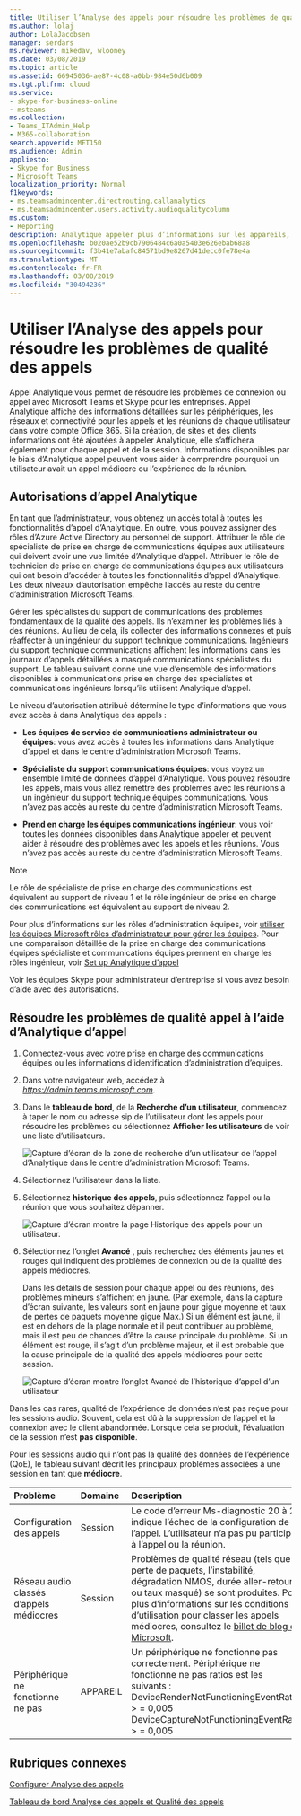 ```yaml
---
title: Utiliser l’Analyse des appels pour résoudre les problèmes de qualité des appels
ms.author: lolaj
author: LolaJacobsen
manager: serdars
ms.reviewer: mikedav, wlooney
ms.date: 03/08/2019
ms.topic: article
ms.assetid: 66945036-ae87-4c08-a0bb-984e50d6b009
ms.tgt.pltfrm: cloud
ms.service:
- skype-for-business-online
- msteams
ms.collection:
- Teams_ITAdmin_Help
- M365-collaboration
search.appverid: MET150
ms.audience: Admin
appliesto:
- Skype for Business
- Microsoft Teams
localization_priority: Normal
f1keywords:
- ms.teamsadmincenter.directrouting.callanalytics
- ms.teamsadmincenter.users.activity.audioqualitycolumn
ms.custom:
- Reporting
description: Analytique appeler plus d’informations sur les appareils, les réseaux et connectivité permet de résoudre les problèmes d’utilisateur avec Microsoft Teams et Skype pour les réunions et les appels professionnels.
ms.openlocfilehash: b020ae52b9cb7906484c6a0a5403e626ebab68a8
ms.sourcegitcommit: f3b41e7abafc84571bd9e8267d41decc0fe78e4a
ms.translationtype: MT
ms.contentlocale: fr-FR
ms.lasthandoff: 03/08/2019
ms.locfileid: "30494236"
---
```

# <a name="use-call-analytics-to-troubleshoot-poor-call-quality"></a>Utiliser l’Analyse des appels pour résoudre les problèmes de qualité des appels

Appel Analytique vous permet de résoudre les problèmes de connexion ou appel avec Microsoft Teams et Skype pour les entreprises. Appel Analytique affiche des informations détaillées sur les périphériques, les réseaux et connectivité pour les appels et les réunions de chaque utilisateur dans votre compte Office 365. Si la création, de sites et des clients informations ont été ajoutées à appeler Analytique, elle s’affichera également pour chaque appel et de la session. Informations disponibles par le biais d’Analytique appel peuvent vous aider à comprendre pourquoi un utilisateur avait un appel médiocre ou l’expérience de la réunion. 
  
## <a name="call-analytics-permissions"></a>Autorisations d’appel Analytique

En tant que l’administrateur, vous obtenez un accès total à toutes les fonctionnalités d’appel d’Analytique. En outre, vous pouvez assigner des rôles d’Azure Active Directory au personnel de support. Attribuer le rôle de spécialiste de prise en charge de communications équipes aux utilisateurs qui doivent avoir une vue limitée d’Analytique d’appel. Attribuer le rôle de technicien de prise en charge de communications équipes aux utilisateurs qui ont besoin d’accéder à toutes les fonctionnalités d’appel d’Analytique. Les deux niveaux d’autorisation empêche l’accès au reste du centre d’administration Microsoft Teams.

Gérer les spécialistes du support de communications des problèmes fondamentaux de la qualité des appels. Ils n’examiner les problèmes liés à des réunions. Au lieu de cela, ils collecter des informations connexes et puis réaffecter à un ingénieur du support technique communications. Ingénieurs du support technique communications affichent les informations dans les journaux d’appels détaillées a masqué communications spécialistes du support. Le tableau suivant donne une vue d’ensemble des informations disponibles à communications prise en charge des spécialistes et communications ingénieurs lorsqu’ils utilisent Analytique d’appel.

Le niveau d’autorisation attribué détermine le type d’informations que vous avez accès à dans Analytique des appels :
  
- **Les équipes de service de communications administrateur ou équipes**: vous avez accès à toutes les informations dans Analytique d’appel et dans le centre d’administration Microsoft Teams.
    
- **Spécialiste du support communications équipes**: vous voyez un ensemble limité de données d’appel d’Analytique. Vous pouvez résoudre les appels, mais vous allez remettre des problèmes avec les réunions à un ingénieur du support technique équipes communications. Vous n’avez pas accès au reste du centre d’administration Microsoft Teams.
    
- **Prend en charge les équipes communications ingénieur**: vous voir toutes les données disponibles dans Analytique appeler et peuvent aider à résoudre des problèmes avec les appels et les réunions. Vous n’avez pas accès au reste du centre d’administration Microsoft Teams.
    
> [!NOTE]
> Le rôle de spécialiste de prise en charge des communications est équivalent au support de niveau 1 et le rôle ingénieur de prise en charge des communications est équivalent au support de niveau 2.

Pour plus d’informations sur les rôles d’administration équipes, voir [utiliser les équipes Microsoft rôles d’administrateur pour gérer les équipes](using-admin-roles.md). Pour une comparaison détaillée de la prise en charge des communications équipes spécialiste et communications équipes prennent en charge les rôles ingénieur, voir [Set up Analytique d’appel](set-up-call-analytics.md#set-call-analytics-permissions) 
  
Voir les équipes Skype pour administrateur d’entreprise si vous avez besoin d’aide avec des autorisations.
  
## <a name="troubleshoot-call-quality-problems-using-call-analytics"></a>Résoudre les problèmes de qualité appel à l’aide d’Analytique d’appel

1. Connectez-vous avec votre prise en charge des communications équipes ou les informations d’identification d’administration d’équipes.

2. Dans votre navigateur web, accédez à *https://admin.teams.microsoft.com*.
    
3. Dans le **tableau de bord**, de la **Recherche d’un utilisateur**, commencez à taper le nom ou adresse sip de l’utilisateur dont les appels pour résoudre les problèmes ou sélectionnez **Afficher les utilisateurs** de voir une liste d’utilisateurs.
    
    ![Capture d’écran de la zone de recherche d’un utilisateur de l’appel d’Analytique dans le centre d’administration Microsoft Teams.](media/use-call-analytics-to-troubleshoot-image-1.png)
  
4. Sélectionnez l’utilisateur dans la liste.

5. Sélectionnez **historique des appels**, puis sélectionnez l’appel ou la réunion que vous souhaitez dépanner.
    
    ![Capture d’écran montre la page Historique des appels pour un utilisateur.](media/use-call-analytics-to-troubleshoot-image-2.png)
  
6. Sélectionnez l’onglet **Avancé** , puis recherchez des éléments jaunes et rouges qui indiquent des problèmes de connexion ou de la qualité des appels médiocres.
    
    Dans les détails de session pour chaque appel ou des réunions, des problèmes mineurs s’affichent en jaune. (Par exemple, dans la capture d’écran suivante, les valeurs sont en jaune pour gigue moyenne et taux de pertes de paquets moyenne gigue Max.) Si un élément est jaune, il est en dehors de la plage normale et il peut contribuer au problème, mais il est peu de chances d’être la cause principale du problème. Si un élément est rouge, il s’agit d’un problème majeur, et il est probable que la cause principale de la qualité des appels médiocres pour cette session. 
    
    ![Capture d’écran montre l’onglet Avancé de l’historique d’appel d’un utilisateur ](media/use-call-analytics-to-troubleshoot-image-3.png)
  
Dans les cas rares, qualité de l’expérience de données n’est pas reçue pour les sessions audio. Souvent, cela est dû à la suppression de l’appel et la connexion avec le client abandonnée. Lorsque cela se produit, l’évaluation de la session n’est **pas disponible**.
  
Pour les sessions audio qui n’ont pas la qualité des données de l’expérience (QoE), le tableau suivant décrit les principaux problèmes associées à une session en tant que **médiocre**.
  
|**Problème**|**Domaine**|**Description**|
|:-----|:-----|:-----|
|Configuration des appels  <br/> |Session  <br/> |Le code d’erreur Ms-diagnostic 20 à 29 indique l’échec de la configuration de l’appel. L’utilisateur n’a pas pu participer à l’appel ou la réunion.  <br/> |
|Réseau audio classés d’appels médiocres  <br/> |Session  <br/> |Problèmes de qualité réseau (tels que la perte de paquets, l’instabilité, dégradation NMOS, durée aller-retour ou taux masqué) se sont produites. Pour plus d’informations sur les conditions d’utilisation pour classer les appels médiocres, consultez le [billet de blog de Microsoft](https://go.microsoft.com/fwlink/p/?linkid=852133).  <br/> |
|Périphérique ne fonctionne ne pas  <br/> |APPAREIL  <br/> | Un périphérique ne fonctionne pas correctement. Périphérique ne fonctionne ne pas ratios est les suivants : <br/>  DeviceRenderNotFunctioningEventRatio > = 0,005 <br/>  DeviceCaptureNotFunctioningEventRatio > = 0,005 <br/> |
   
## <a name="related-topics"></a>Rubriques connexes
[Configurer Analyse des appels](set-up-call-analytics.md)

[Tableau de bord Analyse des appels et Qualité des appels](difference-between-call-analytics-and-call-quality-dashboard.md)

  
 
